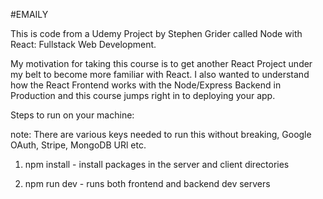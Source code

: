 #EMAILY

This is code from a Udemy Project by Stephen Grider called Node with React: Fullstack Web Development.

My motivation for taking this course is to get another React Project under my belt to become more familiar with React. I also wanted to understand how the React Frontend works with the Node/Express Backend in Production and this course jumps right in to deploying your app.

Steps to run on your machine:

note: There are various keys needed to run this without breaking, Google OAuth, Stripe, MongoDB URl etc.

1. npm install -
   install packages in the server and client directories

2. npm run dev -
   runs both frontend and backend dev servers
